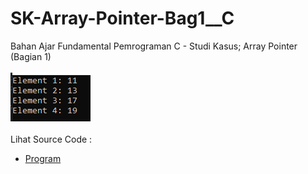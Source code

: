 # SK-Array-Pointer-Bag1__C
Bahan Ajar Fundamental Pemrograman C - Studi Kasus; Array Pointer (Bagian 1)<br><br>
<img src="https://github.com/RizkyKhapidsyah/SK-Array-Pointer-Bag1__C/blob/master/SK-Array-Pointer-Bag1__C/Result/001.PNG"><br><br>
Lihat Source Code : <br>
- <a href="https://github.com/RizkyKhapidsyah/SK-Array-Pointer-Bag1__C/blob/master/SK-Array-Pointer-Bag1__C/Source.c">Program</a>
